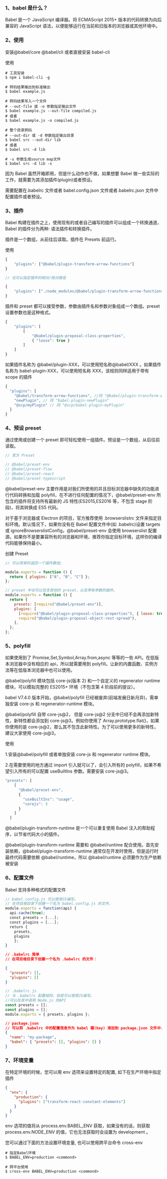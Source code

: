 ### 1、babel 是什么？

Babel 是一个 JavaScript 编译器。将 ECMAScript 2015+ 版本的代码转换为向后兼容的 JavaScript 语法，以便能够运行在当前和旧版本的浏览器或其他环境中。

### 2、使用

安装@babel/core @babel/cli 或者直接安装 babel-cli

使用

```
# 工具安装
$ npm i babel-cli -g

# 转码结果输出到标准输出
$ babel example.js

# 转码结果写入一个文件
# --out-file 或 -o 参数指定输出文件
$ babel example.js --out-file compiled.js
# 或者
$ babel example.js -o compiled.js

# 整个目录转码
# --out-dir 或 -d 参数指定输出目录
$ babel src --out-dir lib
# 或者
$ babel src -d lib

# -s 参数生成source map文件
$ babel src -d lib -s
```

因为 Babel 虽然开箱即用，但是什么动作也不做，如果想要 Babel 做一些实际的工作，就需要为其添加插件(plugin)或者预设。

需要配置在.babelrc 文件或者 babel.config.json 文件或者.babelrc.json 文件中配置插件或者预设。

### 3、插件

Babel 构建在插件之上，使用现有的或者自己编写的插件可以组成一个转换通道，Babel 的插件分为两种: 语法插件和转换插件。

插件是一个数组，从前往后读取。插件在 Presets 前运行。

使用

```js
{
    "plugins": ["@babel/plugin-transform-arrow-functions"]
}

// 也可以指定插件的相对/绝对路径

{
    "plugins": ["./node_modules/@babel/plugin-transform-arrow-functions"]
}

```

插件和 preset 都可以接受参数，参数由插件名和参数对象组成一个数组。preset 设置参数也是这种格式。

```js
{
    "plugins": [
        [
            "@babel/plugin-proposal-class-properties",
            { "loose": true }
        ]
    ]
}
```

如果插件名称为 @babel/plugin-XXX，可以使用短名称@babel/XXX 。如果插件名称为 babel-plugin-XXX，可以使用短名称 XXX，该规则同样适用于带有 scope 的插件

```js
{    
  "plugins": [       
    "@babel/transform-arrow-functions", //同 "@babel/plugin-transform-arrow-functions" 
    "newPlugin", // 同 "babel-plugin-newPlugin"        
    "@scp/myPlugin" // 同 "@scp/babel-plugin-myPlugin"  
  ]
}
```

### 4、预设 preset

通过使用或创建一个 preset 即可轻松使用一组插件。预设是一个数组，从后往前读取。

```js
// 官方 Preset

// @babel/preset-env
// @babel/preset-flow
// @babel/preset-react
// @babel/preset-typescript
```

@babel/preset-env 主要作用是对我们所使用的并且目标浏览器中缺失的功能进行代码转换和加载 polyfill，在不进行任何配置的情况下，@babel/preset-env 所包含的插件将支持所有最新的 JS 特性(ES2015,ES2016 等，不包含 stage 阶段)，将其转换成 ES5 代码。

对于基于浏览器或 Electron 的项目，官方推荐使用 .browserslistrc 文件来指定目标环境。默认情况下，如果你没有在 Babel 配置文件中(如 .babelrc)设置 targets 或 ignoreBrowserslistConfig，@babel/preset-env 会使用 browserslist 配置源。如果你不是要兼容所有的浏览器和环境，推荐你指定目标环境，这样你的编译代码能够保持最小。

创建 Preset

```js
// 可以简单的返回一个插件数组;

module.exports = function () {
  return { plugins: ["A", "B", "C"] };
};

// preset 中也可以包含其他的 preset，以及带有参数的插件。
module.exports = function () {
  return {
    presets: [require("@babel/preset-env")],
    plugins: [
      [require("@babel/plugin-proposal-class-properties"), { loose: true }],
      require("@babel/plugin-proposal-object-rest-spread"),
    ],
  };
};
```

### 5、polyfill

如果使用到了 Promise,Set,Symbol,Array.from,async 等等的一些 API。在低版本浏览器中没有相应的 api，所以就需要用到 polyfill。让新的内置函数、实例方法等在低版本浏览器中也可以使用。

@babel/polyfill 模块包括 core-js(版本 2) 和一个自定义的 regenerator runtime 模块，可以模拟完整的 ES2015+ 环境（不包含第 4 阶段前的提议）。

babel V7.4.0 版本开始，@babel/polyfill 已经被废弃(前端发展日新月异)，需单独安装 core-js 和 regenerator-runtime 模块。

@babel/polyfill 自带 core-js@2， 但是 core-js@2 分支中已经不会再添加新特性，新特性都会添加到 core-js@3。例如你使用了 Array.prototype.flat()，如果你使用的是 core-js@2，那么其不包含此新特性。为了可以使用更多的新特性，建议大家使用 core-js@3。

使用

1.安装@babel/polyfill 或者单独安装 core-js 和 regenerator runtime 模块。

2.在需要使用的地方通过 import 引入就可以了，会引入所有的 polyfill，如果不希望引入所有的可以配置 useBuiltIns 参数。需要安装 core-js@3。

```js
"presets": [
    [
      "@babel/preset-env",
      {
        "useBuiltIns": "usage",
        "corejs": 3
      }
    ]
  ]
```

@babel/plugin-transform-runtime 是一个可以重复使用 Babel 注入的帮助程序，以节省代码大小的插件。

@babel/plugin-transform-runtime 需要和 @babel/runtime 配合使用。首先安装依赖，@babel/plugin-transform-runtime 通常仅在开发时使用，但是运行时最终代码需要依赖 @babel/runtime，所以 @babel/runtime 必须要作为生产依赖被安装

### 6、配置文件

Babel 支持多种格式的配置文件

```js
// babel.config.js 可以使用JS编写。
// 在项目根目录下创建一个名为 babel.config.js 的文件。
module.exports = function(api) {    
  api.cache(true);    
  const presets = [...];    
  const plugins = [...];    
  return {        
    presets,        
    plugins    
    };
} 
```

```json
// .babelrc 简单
// 在项目根目录下创建一个名为 .babelrc 的文件：

{
  "presets": [],
  "plugins": []
}
```

```js
// .babelrc.js
// 与 .babelrc 配置相同，但是可以使用JS编写。
//可以在其中调用 Node.js 的API
const presets = [];
const plugins = [];
module.exports = { presets, plugins };
```

```json
// package.json
// 可以将 .babelrc 中的配置信息作为 babel 键(key) 添加到 package.json 文件中:
{
  "name": "my-package",
  "babel": { "presets": [], "plugins": [] }
}
```

### 7、环境变量

在特定环境的时候，您可以用 env 选项来设置特定的配置, 如下在生产环境中指定插件

```json
{
  "env": {
    "production": {
      "plugins": ["transform-react-constant-elements"]
    }
  }
}
```

env 选项的值将从 process.env.BABEL_ENV 获取，如果没有的话，则获取 process.env.NODE_ENV 的值，它也无法获取时会设置为 development 。

您可以通过下面的方法设置环境变量, 也可以使用跨平台命令 cross-env

```shell
# 指定Babel环境
$ BABEL_ENV=production <commond>

# 跨平台使用
$ cross-env BABEL_ENV=production <commond>
```

